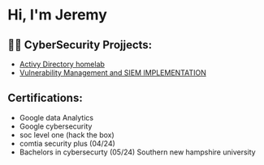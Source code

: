 <h1>Hi, I'm Jeremy <br/></h1>

<h2>👨‍💻 CyberSecurity Projjects:</h2>


  - [Activy Directory homelab](https://github.com/joshmadakor1/Algorithms-Practice)
  - [Vulnerability Management and SIEM IMPLEMENTATION ](https://github.com/jeremymonk21/Vulnerability-Management-and-SIEM-Implementation-Project)


<h2> Certifications:</h2>

  - Google data Analytics
  - Google cybersecurity
  - soc level one (hack the box)
  - comtia security plus (04/24)
  - Bachelors in cybersecurty (05/24) Southern new hampshire university 



